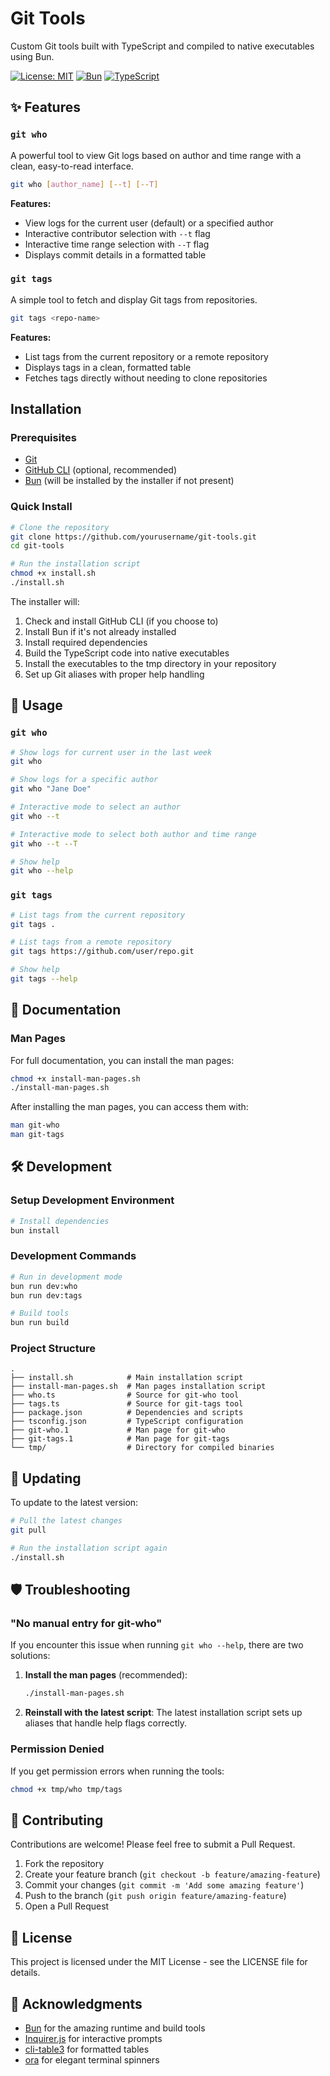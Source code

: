 # Git Tools

Custom Git tools built with TypeScript and compiled to native executables using Bun.

[![License: MIT](https://img.shields.io/badge/License-MIT-yellow.svg)](https://opensource.org/licenses/MIT)
[![Bun](https://img.shields.io/badge/Built%20with-Bun-black)](https://bun.sh)
[![TypeScript](https://img.shields.io/badge/TypeScript-5.2-blue)](https://www.typescriptlang.org/)

## ✨ Features

### `git who`

A powerful tool to view Git logs based on author and time range with a clean, easy-to-read interface.

```bash
git who [author_name] [--t] [--T]
```

**Features:**

- View logs for the current user (default) or a specified author
- Interactive contributor selection with `--t` flag
- Interactive time range selection with `--T` flag
- Displays commit details in a formatted table

### `git tags`

A simple tool to fetch and display Git tags from repositories.

```bash
git tags <repo-name>
```

**Features:**

- List tags from the current repository or a remote repository
- Displays tags in a clean, formatted table
- Fetches tags directly without needing to clone repositories

## Installation

### Prerequisites

- [Git](https://git-scm.com/)
- [GitHub CLI](https://cli.github.com/) (optional, recommended)
- [Bun](https://bun.sh/) (will be installed by the installer if not present)

### Quick Install

```bash
# Clone the repository
git clone https://github.com/yourusername/git-tools.git
cd git-tools

# Run the installation script
chmod +x install.sh
./install.sh
```

The installer will:

1. Check and install GitHub CLI (if you choose to)
2. Install Bun if it's not already installed
3. Install required dependencies
4. Build the TypeScript code into native executables
5. Install the executables to the tmp directory in your repository
6. Set up Git aliases with proper help handling

## 🧰 Usage

### `git who`

```bash
# Show logs for current user in the last week
git who

# Show logs for a specific author
git who "Jane Doe"

# Interactive mode to select an author
git who --t

# Interactive mode to select both author and time range
git who --t --T

# Show help
git who --help
```

### `git tags`

```bash
# List tags from the current repository
git tags .

# List tags from a remote repository
git tags https://github.com/user/repo.git

# Show help
git tags --help
```

## 📖 Documentation

### Man Pages

For full documentation, you can install the man pages:

```bash
chmod +x install-man-pages.sh
./install-man-pages.sh
```

After installing the man pages, you can access them with:

```bash
man git-who
man git-tags
```

## 🛠️ Development

### Setup Development Environment

```bash
# Install dependencies
bun install
```

### Development Commands

```bash
# Run in development mode
bun run dev:who
bun run dev:tags

# Build tools
bun run build
```

### Project Structure

```
.
├── install.sh            # Main installation script
├── install-man-pages.sh  # Man pages installation script
├── who.ts                # Source for git-who tool
├── tags.ts               # Source for git-tags tool
├── package.json          # Dependencies and scripts
├── tsconfig.json         # TypeScript configuration
├── git-who.1             # Man page for git-who
├── git-tags.1            # Man page for git-tags
└── tmp/                  # Directory for compiled binaries
```

## 🔄 Updating

To update to the latest version:

```bash
# Pull the latest changes
git pull

# Run the installation script again
./install.sh
```

## 🛡️ Troubleshooting

### "No manual entry for git-who"

If you encounter this issue when running `git who --help`, there are two solutions:

1. **Install the man pages** (recommended):

   ```bash
   ./install-man-pages.sh
   ```

2. **Reinstall with the latest script**:
   The latest installation script sets up aliases that handle help flags correctly.

### Permission Denied

If you get permission errors when running the tools:

```bash
chmod +x tmp/who tmp/tags
```

## 🤝 Contributing

Contributions are welcome! Please feel free to submit a Pull Request.

1. Fork the repository
2. Create your feature branch (`git checkout -b feature/amazing-feature`)
3. Commit your changes (`git commit -m 'Add some amazing feature'`)
4. Push to the branch (`git push origin feature/amazing-feature`)
5. Open a Pull Request

## 📄 License

This project is licensed under the MIT License - see the LICENSE file for details.

## 🙏 Acknowledgments

- [Bun](https://bun.sh/) for the amazing runtime and build tools
- [Inquirer.js](https://github.com/SBoudrias/Inquirer.js) for interactive prompts
- [cli-table3](https://github.com/cli-table/cli-table3) for formatted tables
- [ora](https://github.com/sindresorhus/ora) for elegant terminal spinners
